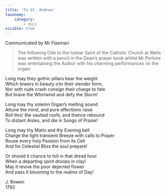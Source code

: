 ```yaml
---
title: 'To St. Andrew'
taxonomy:
    category:
        - docs
visible: true
---
```


<div class="author">Communicated by Mr Flaxman</div>

> The following Ode to the tutelar Saint of the Catholic Church at Wells was written with a pencil in the Dean’s prayer book whilst Mr Perkins was entertaining the Author with his charming performances on the organ.

Long may they gothic pillars bear the weight  
Which towers in beauty o’er their slender form,  
Nor with rude crash consign their charge to fate  
But brave the Whirlwind and defy the Storm!  

Long may thy solemn Organ’s melting sound  
Attune the mind, and pure affections raise  
Roll thro’ the vaulted roofs, and thence rebound  
To distant Aisles, and die in Songs of Praise!  

Long may thy Matin and thy Evening bell  
Charge the light transient Breeze with calls to Prayer  
Rouse every holy Passion from its Cell  
And for Celestial Bliss the soul prepare!  

Or should it chance to toll in that dread hour  
When a departing spirit droops in clay!  
May it revive the poor dejected flower  
And pass it blooming to the realms of Day!  

J. Bowen  
1792